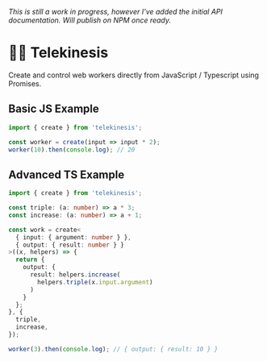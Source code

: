 _This is still a work in progress, however I've added the initial API documentation. Will publish on NPM once ready._

# 🧙‍♂️ Telekinesis

Create and control web workers directly from JavaScript / Typescript using Promises.

## Basic JS Example

```ts
import { create } from 'telekinesis';

const worker = create(input => input * 2);
worker(10).then(console.log); // 20
```

## Advanced TS Example

```ts
import { create } from 'telekinesis';

const triple: (a: number) => a * 3;
const increase: (a: number) => a + 1;

const work = create<
  { input: { argument: number } },
  { output: { result: number } }
>((x, helpers) => {
  return { 
    output: { 
      result: helpers.increase(
        helpers.triple(x.input.argument)
      ) 
    }
  };
}, {
  triple,
  increase,
});

worker(3).then(console.log); // { output: { result: 10 } }
```
